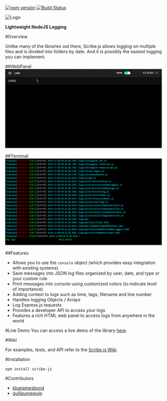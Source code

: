 [![npm version](https://badge.fury.io/js/scribe-js.svg)](http://badge.fury.io/js/scribe-js)  [![Build Status](https://travis-ci.org/bluejamesbond/Scribe.js.svg?branch=master)](https://travis-ci.org/bluejamesbond/Scribe.js)  
   
![Logo](https://raw.githubusercontent.com/bluejamesbond/Scribe.js/master/__misc/scribejs%20design%20logo%20%5Ba%5D.png)

**Lightweight NodeJS Logging**

#Overview

Unlike many of the libraries out there, Scribe.js allows logging on multiple files and is divided into folders by date. And it is possibly the easiest logging you can implement.

##WebPanel
![webPanel](__misc/webPanelDemo.gif)  

##Terminal
![terminal](__misc/terminalDemo.png)  

##Features

- Allows you to use the `console` object (which provides easy integration with existing systems)
- Save messages into JSON log files organized by user, date, and type or your custom rule
- Print messages into console using customized colors (to indicate level of importance)
- Adding context to logs such as time, tags, filename and line number
- Handles logging Objects / Arrays
- Log Express.js requests
- Provides a developer API to access your logs
- Features a rich HTML web panel to access logs from anywhere in the world

#Live Demo
You can access a live demo of the library [here](https://bluejamesbond.github.io/Scribe.js/).

#Wiki

For examples, tests, and API refer to the [Scribe.js Wiki](https://github.com/bluejamesbond/Scribe.js/wiki).

#Installation
```
npm install scribe-js
```

#Contributors

- [bluejamesbond](https://github.com/bluejamesbond)
- [guillaumewuip](https://github.com/guillaumewuip)
